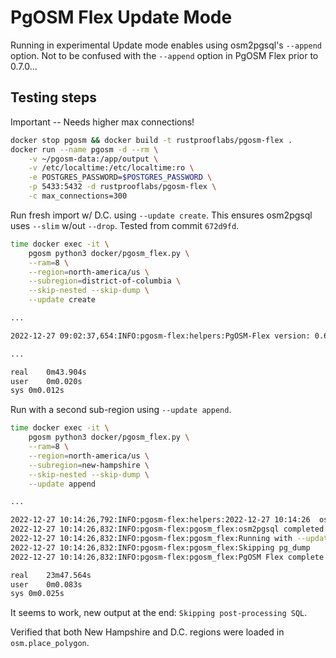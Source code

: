 # PgOSM Flex Update Mode

Running in experimental Update mode enables using osm2pgsql's `--append`
option.  Not to be confused with the `--append` option in PgOSM Flex prior to 0.7.0...


## Testing steps

Important -- Needs higher max connections!



```bash
docker stop pgosm && docker build -t rustprooflabs/pgosm-flex .
docker run --name pgosm -d --rm \
    -v ~/pgosm-data:/app/output \
    -v /etc/localtime:/etc/localtime:ro \
    -e POSTGRES_PASSWORD=$POSTGRES_PASSWORD \
    -p 5433:5432 -d rustprooflabs/pgosm-flex \
    -c max_connections=300
```

Run fresh import w/ D.C. using `--update create`. This ensures osm2pgsql
uses `--slim` w/out `--drop`.  Tested from commit `672d9fd`.


```bash
time docker exec -it \
    pgosm python3 docker/pgosm_flex.py \
    --ram=8 \
    --region=north-america/us \
    --subregion=district-of-columbia \
    --skip-nested --skip-dump \
    --update create

...

2022-12-27 09:02:37,654:INFO:pgosm-flex:helpers:PgOSM-Flex version:	0.6.3	672d9fd

...

real	0m43.904s
user	0m0.020s
sys	0m0.012s
```

Run with a second sub-region using `--update append`.

```bash
time docker exec -it \
    pgosm python3 docker/pgosm_flex.py \
    --ram=8 \
    --region=north-america/us \
    --subregion=new-hampshire \
    --skip-nested --skip-dump \
    --update append

...

2022-12-27 10:14:26,792:INFO:pgosm-flex:helpers:2022-12-27 10:14:26  osm2pgsql took 1420s (23m 40s) overall.
2022-12-27 10:14:26,832:INFO:pgosm-flex:pgosm_flex:osm2pgsql completed
2022-12-27 10:14:26,832:INFO:pgosm-flex:pgosm_flex:Running with --update append: Skipping post-processing SQL
2022-12-27 10:14:26,832:INFO:pgosm-flex:pgosm_flex:Skipping pg_dump
2022-12-27 10:14:26,832:INFO:pgosm-flex:pgosm_flex:PgOSM Flex complete!

real	23m47.564s
user	0m0.083s
sys	0m0.025s

```

It seems to work, new output at the end: `Skipping post-processing SQL`.

Verified that both New Hampshire and D.C. regions were loaded in `osm.place_polygon`.


